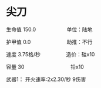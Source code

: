 # 尖刀
生命值 150.0&emsp;&emsp;&emsp;&emsp;&emsp;&emsp;单位：陆地

护甲值   0.0&emsp;&emsp;&emsp;&emsp;&emsp;&emsp;&emsp;助推：不行

速度	   3.75格/秒&emsp;&emsp;&emsp;&emsp;&emsp;造价：硅x10

容量	   30&emsp;&emsp;&emsp;&emsp;&emsp;&emsp;&emsp;&emsp;&emsp;铅x10

武器1：      开火速率:2x2.30/秒 9伤害
